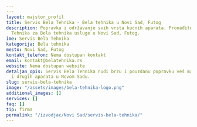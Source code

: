 ```yaml
---
---
layout: majstor_profil
title: Servis Bela Tehnika - Bela tehnika u Novi Sad, Futog
description: Popravka i održavanje svih vrsta kućnih aparata. Pronađite Servis Bela
  Tehnika za Bela tehnika usluge u Novi Sad, Futog.
ime: Servis Bela Tehnika
kategorija: Bela tehnika
mesto: Novi Sad, Futog
kontakt_telefon: Nema dostupan kontakt
email: kontakt@belatehnika.rs
website: Nema dostupan website
detaljan_opis: Servis Bela Tehnika nudi brzu i pouzdanu popravku veš mašina, frižidera
  i drugih aparata u Novom Sadu.
slug: servis-bela-tehnika
image: "/assets/images/bela-tehnika-logo.png"
additional_images: []
services: []
faq: []
tip: firma
permalink: "/izvodjac/Novi Sad/servis-bela-tehnika/"
---
```

